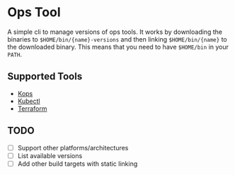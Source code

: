# Ops Tool

A simple cli to manage versions of ops tools. It works by downloading the binaries to `$HOME/bin/{name}-versions` and then linking `$HOME/bin/{name}` to the downloaded binary. This means that you need to have `$HOME/bin` in your `PATH`.

## Supported Tools
* [Kops](https://github.com/kubernetes/kops)
* [Kubectl](https://github.com/kubernetes/kubernetes)
* [Terraform](https://github.com/hashicorp/terraform)

## TODO
- [ ] Support other platforms/architectures
- [ ] List available versions
- [ ] Add other build targets with static linking
